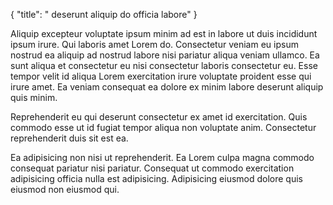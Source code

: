 {
  "title": " deserunt aliquip do officia labore"
}

Aliquip excepteur voluptate ipsum minim ad est in labore ut duis incididunt ipsum irure. Qui laboris amet Lorem do. Consectetur veniam eu ipsum nostrud ea aliquip ad nostrud labore nisi pariatur aliqua veniam ullamco. Ea sunt aliqua et consectetur eu nisi consectetur laboris consectetur eu. Esse tempor velit id aliqua Lorem exercitation irure voluptate proident esse qui irure amet. Ea veniam consequat ea dolore ex minim labore deserunt aliquip quis minim.

Reprehenderit eu qui deserunt consectetur ex amet id exercitation. Quis commodo esse ut id fugiat tempor aliqua non voluptate anim. Consectetur reprehenderit duis sit est ea.

Ea adipisicing non nisi ut reprehenderit. Ea Lorem culpa magna commodo consequat pariatur nisi pariatur. Consequat ut commodo exercitation adipisicing officia nulla est adipisicing. Adipisicing eiusmod dolore quis eiusmod non eiusmod qui.
